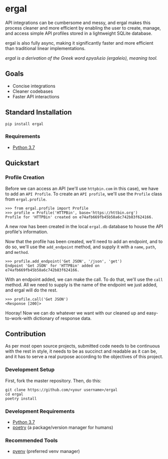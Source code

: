 ergal
=====

API integrations can be cumbersome and messy, and ergal makes this process cleaner and more efficient by enabling the user to create, manage, and access simple API profiles stored in a lightweight SQLite database.

ergal is also fully async, making it significantly faster and more efficient than traditional linear implementations.

*ergal is a derivation of the Greek word εργαλείο (ergaleío), meaning tool.*

Goals
-----

- Concise integrations
- Cleaner codebases
- Faster API interactions

Standard Installation
---------------------

    pip install ergal

### Requirements
- [Python 3.7](https://www.python.org/downloads/)

Quickstart
-----------

### Profile Creation
Before we can access an API (we'll use `httpbin.com` in this case), we have to add an `API Profile`. To create an `API profile`, we'll use the `Profile` class from `ergal.profile`.

    >>> from ergal.profile import Profile
    >>> profile = Profile('HTTPBin', base='https://httbin.org')
    Profile for 'HTTPBin' created on e74afb669fb45b58a6c742b83f624166.

A new row has been created in the local `ergal.db` database to house the API profile's information.

Now that the profile has been created, we'll need to add an endpoint, and to do so, we'll use the `add_endpoint` method, and supply it with a `name`, `path`, and `method`.

    >>> profile.add_endpoint('Get JSON', '/json', 'get')
    Endpoint 'Get JSON' for 'HTTPBin' added on e74afb669fb45b58a6c742b83f624166.

With an endpoint added, we can make the call. To do that, we'll use the `call` method. All we need to supply is the name of the endpoint we just added, and ergal will do the rest.

    >>> profile.call('Get JSON')
    <Response [200]>

Hooray! Now we can do whatever we want with our cleaned up and easy-to-work-with dictionary of response data.


Contribution
------------

As per most open source projects, submitted code needs to be continuous with the rest in style, it needs to be as succinct and readable as it can be, and it has to serve a real purpose according to the objectives of this project.

### Development Setup

First, fork the master repository. Then, do this:

    git clone https://github.com/<your username>/ergal
    cd ergal
    poetry install

### Development Requirements
- [Python 3.7](https://www.python.org/downloads/)
- [poetry](https://github.com/sdispater/poetry) (a package/version manager for humans)

### Recommended Tools
- [pyenv](https://github.com/pyenv/pyenv) (preferred venv manager)
